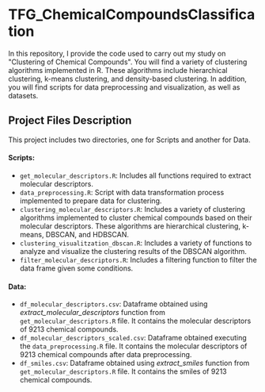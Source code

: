 # TFG_ChemicalCompoundsClassification
In this repository, I provide the code used to carry out my study on "Clustering of Chemical Compounds". You will find a variety of clustering algorithms implemented in R. These algorithms include hierarchical clustering, k-means clustering, and density-based clustering. In addition, you will find scripts for data preprocessing and visualization, as well as datasets.

## Project Files Description

This project includes two directories, one for Scripts and another for Data.

#### Scripts:
- `get_molecular_descriptors.R`: Includes all functions required to extract molecular descriptors.
- `data_preprocessing.R`: Script with data transformation process implemented to prepare data for clustering.
- `clustering_molecular_descriptors.R`: Includes a variety of clustering algorithms implemented to cluster chemical compounds based on their molecular descriptors. These algorithms are hierarchical clustering, k-means, DBSCAN, and HDBSCAN.
- `clustering_visualitzation_dbscan.R`: Includes a variety of functions to analyze and visualize the clustering results of the DBSCAN algorithm.
- `filter_molecular_descriptors.R`: Includes a filtering function to filter the data frame given some conditions. 

#### Data:
- `df_molecular_descriptors.csv`: Dataframe obtained using *extract_molecular_descriptors* function from `get_molecular_descriptors.R` file. It contains the molecular descriptors of 9213 chemical compounds.
- `df_molecular_descriptors_scaled.csv`: Dataframe obtained executing the `data_preprocessing.R` file. It contains the molecular descriptors of 9213 chemical compounds after data preprocessing.
- `df_smiles.csv`: Dataframe obtained using *extract_smiles* function from `get_molecular_descriptors.R` file. It contains the smiles of 9213 chemical compounds.
